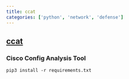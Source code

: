```yaml
---
title: ccat
categories: ['python', 'network', 'defense']
---
```

## [ccat](https://github.com/frostbits-security/ccat)

### Cisco Config Analysis Tool


`pip3 install -r requirements.txt` 
